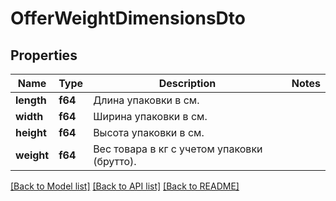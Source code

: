 # OfferWeightDimensionsDto

## Properties

Name | Type | Description | Notes
------------ | ------------- | ------------- | -------------
**length** | **f64** | Длина упаковки в см.  | 
**width** | **f64** | Ширина упаковки в см.  | 
**height** | **f64** | Высота упаковки в см.  | 
**weight** | **f64** | Вес товара в кг с учетом упаковки (брутто).  | 

[[Back to Model list]](../README.md#documentation-for-models) [[Back to API list]](../README.md#documentation-for-api-endpoints) [[Back to README]](../README.md)


